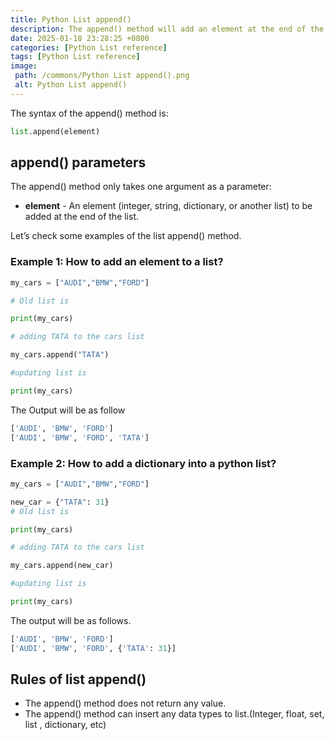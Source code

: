 ```yaml
---
title: Python List append()
description: The append() method will add an element at the end of the list.
date: 2025-01-18 23:28:25 +0800
categories: [Python List reference]
tags: [Python List reference]
image:
 path: /commons/Python List append().png
 alt: Python List append()
---
```


The syntax of the append() method is:

```python
list.append(element)

```
## append() parameters

The append() method only takes one argument as a parameter:

* **element** \- An element (integer, string, dictionary, or another list) to be added at the end of the list.

Let’s check some examples of the list append() method.

### Example 1: How to add an element to a list?

```python
my_cars = ["AUDI","BMW","FORD"]

# Old list is

print(my_cars)

# adding TATA to the cars list

my_cars.append("TATA")

#updating list is

print(my_cars)

```

The Output will  be as follow

```python
['AUDI', 'BMW', 'FORD']
['AUDI', 'BMW', 'FORD', 'TATA']

```

### Example 2: How to add a dictionary into a python list?

```python
my_cars = ["AUDI","BMW","FORD"]

new_car = {"TATA": 31}
# Old list is

print(my_cars)

# adding TATA to the cars list

my_cars.append(new_car)

#updating list is

print(my_cars)

```
The output will be as follows.

```python
['AUDI', 'BMW', 'FORD']
['AUDI', 'BMW', 'FORD', {'TATA': 31}]

```

## Rules of list append()

* The append() method does not return any value.  
* The append() method can insert any data types to list.(Integer, float, set, list , dictionary, etc)